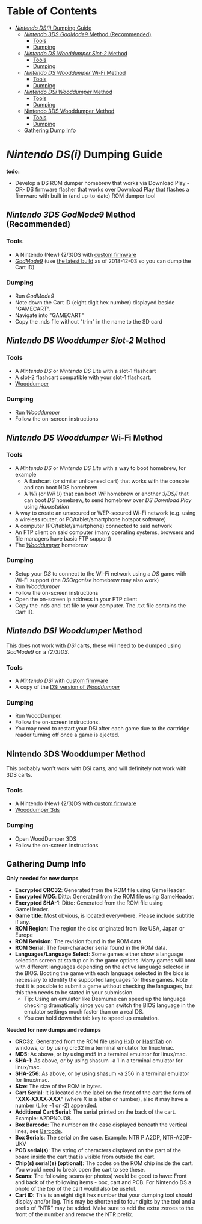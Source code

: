 
# Table of Contents
- [*Nintendo DS(i)* Dumping Guide](#-nintendo-ds-i---dumping-guide)
  * [*Nintendo 3DS* *GodMode9* Method (Recommended)](#-nintendo-3ds---godmode9--method--recommended-)
    + [Tools](#tools)
    + [Dumping](#dumping)
  * [*Nintendo DS* *Wooddumper Slot-2* Method](#-nintendo-ds---wooddumper-slot-2--method)
    + [Tools](#tools-1)
    + [Dumping](#dumping-1)
  * [*Nintendo DS Wooddumper* Wi-Fi Method](#-nintendo-ds-wooddumper--wi-fi-method)
    + [Tools](#tools-2)
    + [Dumping](#dumping-2)
  * [*Nintendo DSi Wooddumper* Method](#-nintendo-dsi-wooddumper--method)
    + [Tools](#tools-3)
    + [Dumping](#dumping-3)
  * [Nintendo 3DS Wooddumper Method](#nintendo-3ds-wooddumper-method)
    + [Tools](#tools-4)
    + [Dumping](#dumping-4)
  * [Gathering Dump Info](#gathering-dump-info)

# *Nintendo DS(i)* Dumping Guide
**todo:**

 - Develop a DS ROM dumper homebrew that works via Download Play -OR- DS firmware flasher that works over Download Play that flashes a firmware with built in (and up-to-date) ROM dumper tool


## *Nintendo 3DS* *GodMode9* Method (Recommended)

### Tools

-   A Nintendo (New) {2/3}DS with  [custom firmware](https://3ds.hacks.guide/)
-   [*GodMode9*](https://github.com/d0k3/GodMode9)  (use  [the latest build](https://d0k3.secretalgorithm.com/GodMode9/GodMode9-v1.7.1-30-g75a23a15-20181105013008.zip)  as of 2018-12-03 so you can dump the Cart ID)

### Dumping

-   Run *GodMode9*
-   Note down the Cart ID (eight digit hex number) displayed beside "GAMECART".
-   Navigate into "GAMECART"
-   Copy the .nds file without "trim" in the name to the SD card

## *Nintendo DS* *Wooddumper Slot-2* Method

### Tools

-   A *Nintendo DS* or *Nintendo DS* Lite with a slot-1 flashcart
-   A slot-2 flashcart compatible with your slot-1 flashcart.
-   [Wooddumper](https://gbatemp.net/download/wooddumper.33406/)

### Dumping

-   Run *Wooddumper*
-   Follow the on-screen instructions

## *Nintendo DS Wooddumper* Wi-Fi Method

### Tools

-   A *Nintendo DS* or *Nintendo DS Lite* with a way to boot homebrew, for example
    -   A flashcart (or similar unlicensed cart) that works with the console and can boot NDS homebrew
    -   A *Wii* (or *Wii U*) that can boot *Wii* homebrew or another *3/DS/i* that can boot *DS* homebrew, to send homebrew over *DS Download Play* using *Haxxstation*
-   A way to create an unsecured or WEP-secured Wi-Fi network (e.g. using a wireless router, or PC/tablet/smartphone hotspot software)
-   A computer (PC/tablet/smartphone) connected to said network
-   An FTP client on said computer (many operating systems, browsers and file managers have basic FTP support)
-   The  [*Wooddumper*](https://gbatemp.net/download/wooddumper.33406/)  homebrew

### Dumping

-   Setup your *DS* to connect to the Wi-Fi network using a *DS* game with Wi-Fi support (the *DSOrganise* homebrew may also work)
-   Run *Wooddumper*
-   Follow the on-screen instructions
-   Open the on-screen ip address in your FTP client
-   Copy the .nds and .txt file to your computer. The .txt file contains the Cart ID.

## *Nintendo DSi Wooddumper* Method

This does not work with *DSi* carts, these will need to be dumped using *GodMode9* on a *{2/3}DS*.

### Tools

-   A *Nintendo DSi* with  [custom firmware](https://dsi.cfw.guide/)
-   A copy of the  [DSi version of *Wooddumper*](https://gbatemp.net/attachments/wooddumper4hiya-7z.124629/)

### Dumping

-   Run WoodDumper.
-   Follow the on-screen instructions.
-   You may need to restart your DSi after each game due to the cartridge reader turning off once a game is ejected.

## Nintendo 3DS Wooddumper Method

This probably won't work with DSi carts, and will definitely not work with 3DS carts.

### Tools

-   A Nintendo (New) {2/3}DS with  [custom firmware](https://3ds.hacks.guide/)
-   [Wooddumper 3ds](https://gbatemp.net/threads/wooddumper-3ds-a-way-to-dump-original-ds-games-to-3ds-sd-card.436998/)

### Dumping

-   Open WoodDumper 3DS
-   Follow the on-screen instructions

## Gathering Dump Info

**Only needed for new dumps**

-   **Encrypted CRC32**: Generated from the ROM file using GameHeader.
-   **Encrypted MD5**: Ditto: Generated from the ROM file using GameHeader.
-   **Encrypted SHA-1**: Ditto: Generated from the ROM file using GameHeader.
-   **Game title**: Most obvious, is located everywhere. Please include subtitle if any.
-   **ROM Region**: The region the disc originated from like USA, Japan or Europe
-   **ROM Revision**: The revision found in the ROM data.
-   **ROM Serial**: The four-character serial found in the ROM data.
-   **Languages/Language Select**: Some games either show a language selection screen at startup or in the game options. Many games will boot with different languages depending on the active language selected in the BIOS. Booting the game with each language selected in the bios is necessary to identify the supported languages for these games. Note that it is possible to submit a game without checking the languages, but this then needs to be stated in your submission.
    -   Tip: Using an emulator like Desmume can speed up the language checking dramatically since you can switch the BIOS language in the emulator settings much faster than on a real DS.
    -   You can hold down the tab key to speed up emulation.

**Needed for new dumps and redumps**

-   **CRC32**: Generated from the ROM file using  [HxD](https://mh-nexus.de/en/hxd/)  or  [HashTab](http://implbits.com/products/hashtab/)  on windows, or by using crc32 in a terminal emulator for linux/mac.
-   **MD5**: As above, or by using md5 in a terminal emulator for linux/mac.
-   **SHA-1**: As above, or by using shasum -a 1 in a terminal emulator for linux/mac.
-   **SHA-256**: As above, or by using shasum -a 256 in a terminal emulator for linux/mac.
-   **Size**: The size of the ROM in bytes.
-   **Cart Serial**: It is located on the label on the front of the cart the form of "**XXX-XXXX-XXX**" (where X is a letter or number), also it may have a number (Like -1 or -2) appended.
-   **Additional Cart Serial**: The serial printed on the back of the cart. Example: A2DPN0J08.
-   **Box Barcode**: The number on the case displayed beneath the vertical lines, see  [Barcode](http://en.wikipedia.org/wiki/Barcode).
-   **Box Serials**: The serial on the case. Example: NTR P A2DP, NTR-A2DP-UKV
-   **PCB serial(s)**: The string of characters displayed on the part of the board inside the cart that is visible from outside the cart.
-   **Chip(s) serial(s) (optional)**: The codes on the ROM chip inside the cart. You would need to break open the cart to see these.
-   **Scans**: The following scans (or photos) would be good to have: Front and back of the following items - box, cart and PCB. For Nintendo DS a photo of the  _top_  of the cart would also be useful.
-   **Cart ID**: This is an eight digit hex number that your dumping tool should display and/or log. This may be shortened to four digits by the tool and a prefix of "NTR" may be added. Make sure to add the extra zeroes to the front of the number and remove the NTR prefix.